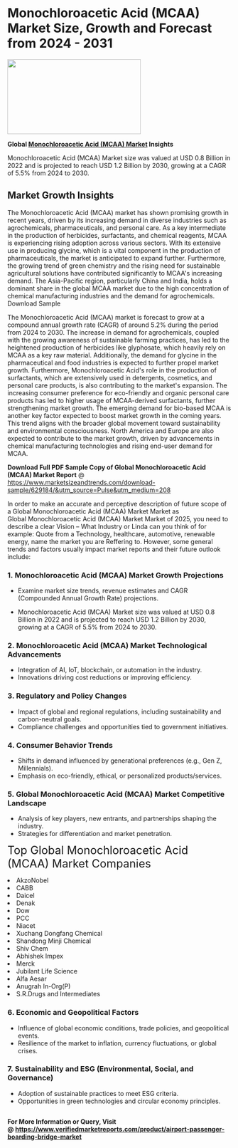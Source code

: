 <H1>Monochloroacetic Acid (MCAA) Market Size, Growth and Forecast from 2024 - 2031</H1><img class="aligncenter size-medium wp-image-584254" src="https://thirdeyenews.in/wp-content/uploads/2024/09/Global-Market-Research-300x168.jpeg" alt="" width="300" height="168" /><p><strong>Global&nbsp;<a href="https://www.marketsizeandtrends.com/download-sample/629184/&amp;utm_source=Pulse&amp;utm_medium=208">Monochloroacetic Acid (MCAA) Market</a> Insights</strong></p><p>Monochloroacetic Acid (MCAA) Market size was valued at USD 0.8 Billion in 2022 and is projected to reach USD 1.2 Billion by 2030, growing at a CAGR of 5.5% from 2024 to 2030.</p><p><h2>Market Growth Insights</h2> <p>The Monochloroacetic Acid (MCAA) market has shown promising growth in recent years, driven by its increasing demand in diverse industries such as agrochemicals, pharmaceuticals, and personal care. As a key intermediate in the production of herbicides, surfactants, and chemical reagents, MCAA is experiencing rising adoption across various sectors. With its extensive use in producing glycine, which is a vital component in the production of pharmaceuticals, the market is anticipated to expand further. Furthermore, the growing trend of green chemistry and the rising need for sustainable agricultural solutions have contributed significantly to MCAA's increasing demand. The Asia-Pacific region, particularly China and India, holds a dominant share in the global MCAA market due to the high concentration of chemical manufacturing industries and the demand for agrochemicals. Download Sample</p> <p>The Monochloroacetic Acid (MCAA) market is forecast to grow at a compound annual growth rate (CAGR) of around 5.2% during the period from 2024 to 2030. The increase in demand for agrochemicals, coupled with the growing awareness of sustainable farming practices, has led to the heightened production of herbicides like glyphosate, which heavily rely on MCAA as a key raw material. Additionally, the demand for glycine in the pharmaceutical and food industries is expected to further propel market growth. Furthermore, Monochloroacetic Acid's role in the production of surfactants, which are extensively used in detergents, cosmetics, and personal care products, is also contributing to the market's expansion. The increasing consumer preference for eco-friendly and organic personal care products has led to higher usage of MCAA-derived surfactants, further strengthening market growth. The emerging demand for bio-based MCAA is another key factor expected to boost market growth in the coming years. This trend aligns with the broader global movement toward sustainability and environmental consciousness. North America and Europe are also expected to contribute to the market growth, driven by advancements in chemical manufacturing technologies and rising end-user demand for MCAA. </p><p><span class=""><strong>Download Full PDF Sample Copy of Global Monochloroacetic Acid (MCAA) Market Report</strong> @ <a href="https://www.marketsizeandtrends.com/download-sample/629184/&amp;utm_source=Pulse&amp;utm_medium=208" target="_blank">https://www.marketsizeandtrends.com/download-sample/629184/&amp;utm_source=Pulse&amp;utm_medium=208</a></span></p><p>In order to make an accurate and perceptive description of future scope of a Global&nbsp;Monochloroacetic Acid (MCAA) Market Market as Global&nbsp;Monochloroacetic Acid (MCAA) Market Market of 2025, you need to describe a clear Vision &ndash; What Industry or Linda can you think of for example: Quote from a Technology, healthcare, automotive, renewable energy, name the market you are Reffering to. However, some general trends and factors usually impact market reports and their future outlook include:</p><h3>1.&nbsp;<strong>Monochloroacetic Acid (MCAA) Market Growth Projections</strong></h3><ul><li>Examine market size trends, revenue estimates and CAGR (Compounded Annual Growth Rate) projections.</li><li><p>Monochloroacetic Acid (MCAA) Market size was valued at USD 0.8 Billion in 2022 and is projected to reach USD 1.2 Billion by 2030, growing at a CAGR of 5.5% from 2024 to 2030.</p></li></ul><h3>2.&nbsp;<strong>Monochloroacetic Acid (MCAA) Market Technological Advancements</strong></h3><ul><li>Integration of AI, IoT, blockchain, or automation in the industry.</li><li>Innovations driving cost reductions or improving efficiency.</li></ul><h3>3.&nbsp;<strong>Regulatory and Policy Changes</strong></h3><ul><li>Impact of global and regional regulations, including sustainability and carbon-neutral goals.</li><li>Compliance challenges and opportunities tied to government initiatives.</li></ul><h3>4.&nbsp;<strong>Consumer Behavior Trends</strong></h3><ul><li>Shifts in demand influenced by generational preferences (e.g., Gen Z, Millennials).</li><li>Emphasis on eco-friendly, ethical, or personalized products/services.</li></ul><h3>5.&nbsp;<strong>Global Monochloroacetic Acid (MCAA) Market Competitive Landscape</strong></h3><ul><li>Analysis of key players, new entrants, and partnerships shaping the industry.</li><li>Strategies for differentiation and market penetration.</li></ul><p data-pm-slice="1 1 []"><span style="color: inherit; font-family: inherit; font-size: 25px;">Top Global Monochloroacetic Acid (MCAA) Market Companies</span></p><div class="" data-test-id=""><p><li>AkzoNobel</li><li> CABB</li><li> Daicel</li><li> Denak</li><li> Dow</li><li> PCC</li><li> Niacet</li><li> Xuchang Dongfang Chemical</li><li> Shandong Minji Chemical</li><li> Shiv Chem</li><li> Abhishek Impex</li><li> Merck</li><li> Jubilant Life Science</li><li> Alfa Aesar</li><li> Anugrah In-Org(P)</li><li> S.R.Drugs and Intermediates</li></p></div><h3>6.&nbsp;<strong>Economic and Geopolitical Factors</strong></h3><ul><li>Influence of global economic conditions, trade policies, and geopolitical events.</li><li>Resilience of the market to inflation, currency fluctuations, or global crises.</li></ul><h3>7.&nbsp;<strong>Sustainability and ESG (Environmental, Social, and Governance)</strong></h3><ul><li>Adoption of sustainable practices to meet ESG criteria.</li><li>Opportunities in green technologies and circular economy principles.</li></ul><h2><strong style="font-size: 14px;">For More Information or Query, Visit @&nbsp;</strong><a style="background-color: #ffffff; font-size: 14px;" href="https://www.marketsizeandtrends.com/report/monochloroacetic-acid-mcaa-market/" target="_blank">https://www.verifiedmarketreports.com/product/airport-passenger-boarding-bridge-market</a></h2>
